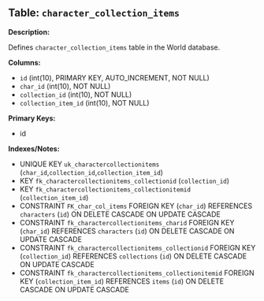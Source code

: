 ## Table: `character_collection_items`

**Description:**

Defines `character_collection_items` table in the World database.

**Columns:**
- `id` (int(10), PRIMARY KEY, AUTO_INCREMENT, NOT NULL)
- `char_id` (int(10), NOT NULL)
- `collection_id` (int(10), NOT NULL)
- `collection_item_id` (int(10), NOT NULL)

**Primary Keys:**
- id

**Indexes/Notes:**
- UNIQUE KEY `uk_charactercollectionitems` (`char_id`,`collection_id`,`collection_item_id`)
- KEY `fk_charactercollectionitems_collectionid` (`collection_id`)
- KEY `fk_charactercollectionitems_collectionitemid` (`collection_item_id`)
- CONSTRAINT `FK_char_col_items` FOREIGN KEY (`char_id`) REFERENCES `characters` (`id`) ON DELETE CASCADE ON UPDATE CASCADE
- CONSTRAINT `fk_charactercollectionitems_charid` FOREIGN KEY (`char_id`) REFERENCES `characters` (`id`) ON DELETE CASCADE ON UPDATE CASCADE
- CONSTRAINT `fk_charactercollectionitems_collectionid` FOREIGN KEY (`collection_id`) REFERENCES `collections` (`id`) ON DELETE CASCADE ON UPDATE CASCADE
- CONSTRAINT `fk_charactercollectionitems_collectionitemid` FOREIGN KEY (`collection_item_id`) REFERENCES `items` (`id`) ON DELETE CASCADE ON UPDATE CASCADE